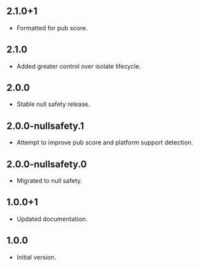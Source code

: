 ## 2.1.0+1

- Formatted for pub score.

## 2.1.0

- Added greater control over isolate lifecycle.

## 2.0.0

- Stable null safety release.

## 2.0.0-nullsafety.1

- Attempt to improve pub score and platform support detection.

## 2.0.0-nullsafety.0

- Migrated to null safety.

## 1.0.0+1

- Updated documentation.

## 1.0.0

- Initial version.
